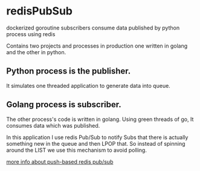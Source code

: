 # redisPubSub
dockerized goroutine subscribers consume data published by python process using redis 


Contains two projects and processes in production one written in golang and the other in python.

## Python process is the publisher.
It simulates one threaded application to generate data into queue.

## Golang process is subscriber.
The other process's code is written in golang.
Using green threads of go, It consumes data which was published.

In this application I use redis Pub/Sub to notify Subs that there is actually something new in the queue and then LPOP that.
So instead of spinning around the LIST we use this mechanism to avoid polling.

[more info about push-based redis pub/sub](https://blog.devgenius.io/how-to-use-redis-pub-sub-in-your-python-application-b6d5e11fc8de)
